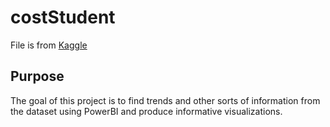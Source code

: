 # costStudent
File is from [Kaggle](https://www.kaggle.com/datasets/bhargavchirumamilla/average-cost-of-undergraduate-student-by-state-usa)

## Purpose
The goal of this project is to find trends and other sorts of information from the dataset using PowerBI and produce informative visualizations.
